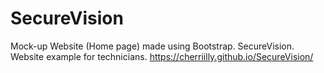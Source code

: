 # SecureVision
Mock-up Website (Home page) made using Bootstrap. SecureVision. Website example for technicians. 
https://cherriilly.github.io/SecureVision/
